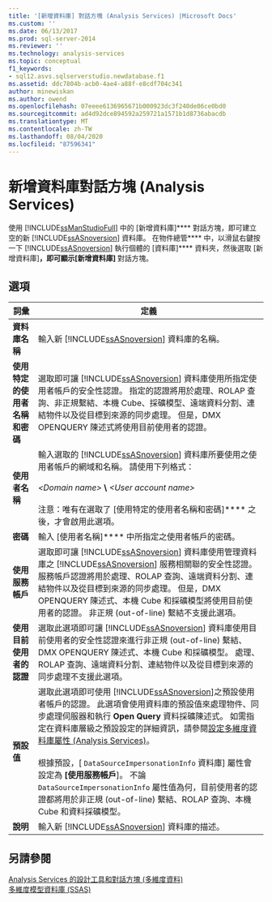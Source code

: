 ```yaml
---
title: '[新增資料庫] 對話方塊 (Analysis Services) |Microsoft Docs'
ms.custom: ''
ms.date: 06/13/2017
ms.prod: sql-server-2014
ms.reviewer: ''
ms.technology: analysis-services
ms.topic: conceptual
f1_keywords:
- sql12.asvs.sqlserverstudio.newdatabase.f1
ms.assetid: ddc7804b-acb0-4ae4-a88f-e8cdf704c341
author: minewiskan
ms.author: owend
ms.openlocfilehash: 07eeee6136965671b000923dc3f240de06ce0bd0
ms.sourcegitcommit: ad4d92dce894592a259721a1571b1d8736abacdb
ms.translationtype: MT
ms.contentlocale: zh-TW
ms.lasthandoff: 08/04/2020
ms.locfileid: "87596341"
---
```

# <a name="new-database-dialog-box-analysis-services"></a>新增資料庫對話方塊 (Analysis Services)
  使用 [!INCLUDE[ssManStudioFull](../includes/ssmanstudiofull-md.md)] 中的 [新增資料庫]**** 對話方塊，即可建立空的新 [!INCLUDE[ssASnoversion](../includes/ssasnoversion-md.md)] 資料庫。 在物件總管**** 中，以滑鼠右鍵按一下 [!INCLUDE[ssASnoversion](../includes/ssasnoversion-md.md)] 執行個體的 [資料庫]**** 資料夾，然後選取 [新增資料庫]****，即可顯示[新增資料庫]**** 對話方塊。  
  
## <a name="options"></a>選項  
  
|詞彙|定義|  
|----------|----------------|  
|**資料庫名稱**|輸入新 [!INCLUDE[ssASnoversion](../includes/ssasnoversion-md.md)] 資料庫的名稱。|  
|**使用特定的使用者名稱和密碼**|選取即可讓 [!INCLUDE[ssASnoversion](../includes/ssasnoversion-md.md)] 資料庫使用所指定使用者帳戶的安全性認證。 指定的認證將用於處理、ROLAP 查詢、非正規繫結、本機 Cube、採礦模型、遠端資料分割、連結物件以及從目標到來源的同步處理。 但是，DMX OPENQUERY 陳述式將使用目前使用者的認證。|  
|**使用者名稱**|輸入選取的 [!INCLUDE[ssASnoversion](../includes/ssasnoversion-md.md)] 資料庫所要使用之使用者帳戶的網域和名稱。 請使用下列格式：<br /><br /> *\<Domain name>* **\\** *\<User account name>*<br /><br /> 注意：唯有在選取了 [使用特定的使用者名稱和密碼]**** 之後，才會啟用此選項。|  
|**密碼**|輸入 [使用者名稱]**** 中所指定之使用者帳戶的密碼。|  
|**使用服務帳戶**|選取即可讓 [!INCLUDE[ssASnoversion](../includes/ssasnoversion-md.md)] 資料庫使用管理資料庫之 [!INCLUDE[ssASnoversion](../includes/ssasnoversion-md.md)] 服務相關聯的安全性認證。 服務帳戶認證將用於處理、ROLAP 查詢、遠端資料分割、連結物件以及從目標到來源的同步處理。 但是，DMX OPENQUERY 陳述式、本機 Cube 和採礦模型將使用目前使用者的認證。 非正規 (out-of-line) 繫結不支援此選項。|  
|**使用目前使用者的認證**|選取此選項即可讓 [!INCLUDE[ssASnoversion](../includes/ssasnoversion-md.md)] 資料庫使用目前使用者的安全性認證來進行非正規 (out-of-line) 繫結、DMX OPENQUERY 陳述式、本機 Cube 和採礦模型。 處理、ROLAP 查詢、遠端資料分割、連結物件以及從目標到來源的同步處理不支援此選項。|  
|**預設值**|選取此選項即可使用 [!INCLUDE[ssASnoversion](../includes/ssasnoversion-md.md)]之預設使用者帳戶的認證。 此選項會使用資料庫的預設值來處理物件、同步處理伺服器和執行 **Open Query** 資料採礦陳述式。 如需指定在資料庫層級之預設設定的詳細資訊，請參閱[設定多維度資料庫屬性 &#40;Analysis Services&#41;](multidimensional-models/set-multidimensional-database-properties-analysis-services.md)。<br /><br /> 根據預設，[ `DataSourceImpersonationInfo` 資料庫] 屬性會設定為 **[使用服務帳戶**]。 不論 `DataSourceImpersonationInfo` 屬性值為何，目前使用者的認證都將用於非正規 (out-of-line) 繫結、ROLAP 查詢、本機 Cube 和資料採礦模型。|  
|**說明**|輸入新 [!INCLUDE[ssASnoversion](../includes/ssasnoversion-md.md)] 資料庫的描述。|  
  
## <a name="see-also"></a>另請參閱  
 [Analysis Services 的設計工具和對話方塊 &#40;多維度資料&#41;](analysis-services-designers-and-dialog-boxes-multidimensional-data.md)   
 [多維度模型資料庫 &#40;SSAS&#41;](multidimensional-models/multidimensional-model-databases-ssas.md)  
  
  
